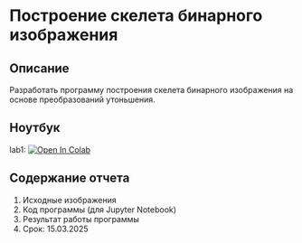 #  Построение скелета бинарного изображения

## Описание

Разработать программу построения скелета бинарного изображения на основе преобразований утоньшения.

## Ноутбук
lab1: [![Open In Colab](https://colab.research.google.com/assets/colab-badge.svg)](https://colab.research.google.com/github/TemaBlag/BSU/blob/main/image_processing/lab2/lab2.ipynb)

## Содержание отчета

1. Исходные изображения
2. Код программы (для Jupyter Notebook)
3. Результат работы программы
4. Срок: 15.03.2025




